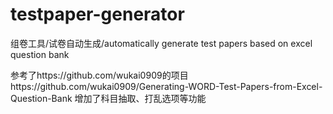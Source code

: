 # testpaper-generator
组卷工具/试卷自动生成/automatically generate test papers based on excel question bank

参考了https://github.com/wukai0909的项目https://github.com/wukai0909/Generating-WORD-Test-Papers-from-Excel-Question-Bank
增加了科目抽取、打乱选项等功能

